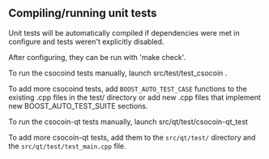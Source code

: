 Compiling/running unit tests
------------------------------------

Unit tests will be automatically compiled if dependencies were met in configure
and tests weren't explicitly disabled.

After configuring, they can be run with 'make check'.

To run the csocoind tests manually, launch src/test/test_csocoin .

To add more csocoind tests, add `BOOST_AUTO_TEST_CASE` functions to the existing
.cpp files in the test/ directory or add new .cpp files that
implement new BOOST_AUTO_TEST_SUITE sections.

To run the csocoin-qt tests manually, launch src/qt/test/csocoin-qt_test

To add more csocoin-qt tests, add them to the `src/qt/test/` directory and
the `src/qt/test/test_main.cpp` file.
